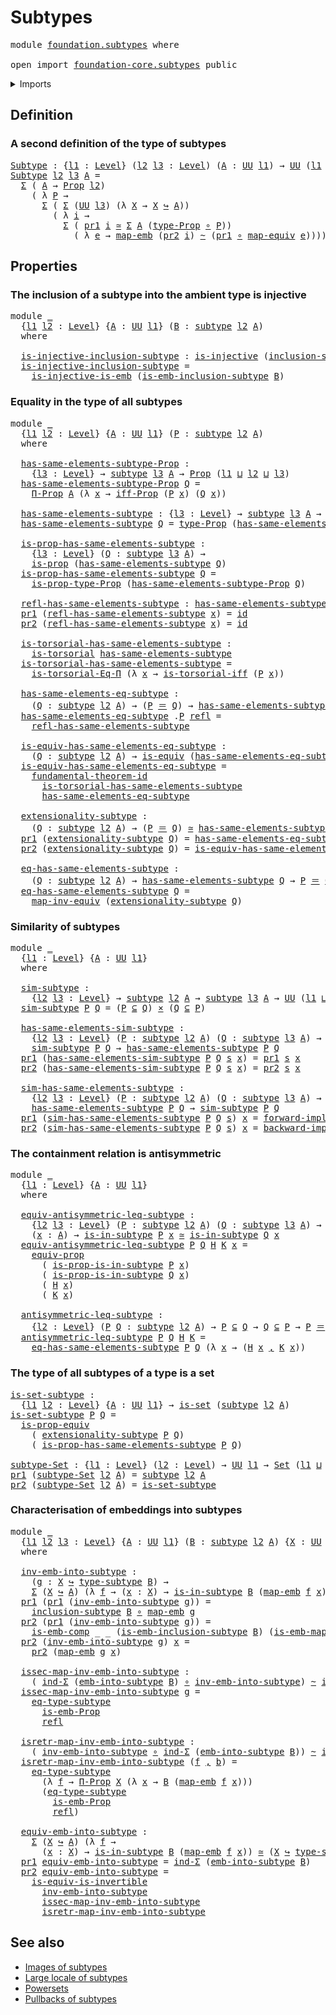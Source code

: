 # Subtypes

<pre class="Agda"><a id="21" class="Keyword">module</a> <a id="28" href="foundation.subtypes.html" class="Module">foundation.subtypes</a> <a id="48" class="Keyword">where</a>

<a id="55" class="Keyword">open</a> <a id="60" class="Keyword">import</a> <a id="67" href="foundation-core.subtypes.html" class="Module">foundation-core.subtypes</a> <a id="92" class="Keyword">public</a>
</pre>
<details><summary>Imports</summary>

<pre class="Agda"><a id="149" class="Keyword">open</a> <a id="154" class="Keyword">import</a> <a id="161" href="foundation.dependent-pair-types.html" class="Module">foundation.dependent-pair-types</a>
<a id="193" class="Keyword">open</a> <a id="198" class="Keyword">import</a> <a id="205" href="foundation.embeddings.html" class="Module">foundation.embeddings</a>
<a id="227" class="Keyword">open</a> <a id="232" class="Keyword">import</a> <a id="239" href="foundation.equality-dependent-function-types.html" class="Module">foundation.equality-dependent-function-types</a>
<a id="284" class="Keyword">open</a> <a id="289" class="Keyword">import</a> <a id="296" href="foundation.fundamental-theorem-of-identity-types.html" class="Module">foundation.fundamental-theorem-of-identity-types</a>
<a id="345" class="Keyword">open</a> <a id="350" class="Keyword">import</a> <a id="357" href="foundation.logical-equivalences.html" class="Module">foundation.logical-equivalences</a>
<a id="389" class="Keyword">open</a> <a id="394" class="Keyword">import</a> <a id="401" href="foundation.propositional-extensionality.html" class="Module">foundation.propositional-extensionality</a>
<a id="441" class="Keyword">open</a> <a id="446" class="Keyword">import</a> <a id="453" href="foundation.universe-levels.html" class="Module">foundation.universe-levels</a>

<a id="481" class="Keyword">open</a> <a id="486" class="Keyword">import</a> <a id="493" href="foundation-core.cartesian-product-types.html" class="Module">foundation-core.cartesian-product-types</a>
<a id="533" class="Keyword">open</a> <a id="538" class="Keyword">import</a> <a id="545" href="foundation-core.equivalences.html" class="Module">foundation-core.equivalences</a>
<a id="574" class="Keyword">open</a> <a id="579" class="Keyword">import</a> <a id="586" href="foundation-core.function-types.html" class="Module">foundation-core.function-types</a>
<a id="617" class="Keyword">open</a> <a id="622" class="Keyword">import</a> <a id="629" href="foundation-core.homotopies.html" class="Module">foundation-core.homotopies</a>
<a id="656" class="Keyword">open</a> <a id="661" class="Keyword">import</a> <a id="668" href="foundation-core.identity-types.html" class="Module">foundation-core.identity-types</a>
<a id="699" class="Keyword">open</a> <a id="704" class="Keyword">import</a> <a id="711" href="foundation-core.injective-maps.html" class="Module">foundation-core.injective-maps</a>
<a id="742" class="Keyword">open</a> <a id="747" class="Keyword">import</a> <a id="754" href="foundation-core.propositions.html" class="Module">foundation-core.propositions</a>
<a id="783" class="Keyword">open</a> <a id="788" class="Keyword">import</a> <a id="795" href="foundation-core.sets.html" class="Module">foundation-core.sets</a>
<a id="816" class="Keyword">open</a> <a id="821" class="Keyword">import</a> <a id="828" href="foundation-core.torsorial-type-families.html" class="Module">foundation-core.torsorial-type-families</a>
</pre>
</details>

## Definition

### A second definition of the type of subtypes

<pre class="Agda"><a id="Subtype"></a><a id="957" href="foundation.subtypes.html#957" class="Function">Subtype</a> <a id="965" class="Symbol">:</a> <a id="967" class="Symbol">{</a><a id="968" href="foundation.subtypes.html#968" class="Bound">l1</a> <a id="971" class="Symbol">:</a> <a id="973" href="Agda.Primitive.html#742" class="Postulate">Level</a><a id="978" class="Symbol">}</a> <a id="980" class="Symbol">(</a><a id="981" href="foundation.subtypes.html#981" class="Bound">l2</a> <a id="984" href="foundation.subtypes.html#984" class="Bound">l3</a> <a id="987" class="Symbol">:</a> <a id="989" href="Agda.Primitive.html#742" class="Postulate">Level</a><a id="994" class="Symbol">)</a> <a id="996" class="Symbol">(</a><a id="997" href="foundation.subtypes.html#997" class="Bound">A</a> <a id="999" class="Symbol">:</a> <a id="1001" href="Agda.Primitive.html#388" class="Primitive">UU</a> <a id="1004" href="foundation.subtypes.html#968" class="Bound">l1</a><a id="1006" class="Symbol">)</a> <a id="1008" class="Symbol">→</a> <a id="1010" href="Agda.Primitive.html#388" class="Primitive">UU</a> <a id="1013" class="Symbol">(</a><a id="1014" href="foundation.subtypes.html#968" class="Bound">l1</a> <a id="1017" href="Agda.Primitive.html#961" class="Primitive Operator">⊔</a> <a id="1019" href="Agda.Primitive.html#931" class="Primitive">lsuc</a> <a id="1024" href="foundation.subtypes.html#981" class="Bound">l2</a> <a id="1027" href="Agda.Primitive.html#961" class="Primitive Operator">⊔</a> <a id="1029" href="Agda.Primitive.html#931" class="Primitive">lsuc</a> <a id="1034" href="foundation.subtypes.html#984" class="Bound">l3</a><a id="1036" class="Symbol">)</a>
<a id="1038" href="foundation.subtypes.html#957" class="Function">Subtype</a> <a id="1046" href="foundation.subtypes.html#1046" class="Bound">l2</a> <a id="1049" href="foundation.subtypes.html#1049" class="Bound">l3</a> <a id="1052" href="foundation.subtypes.html#1052" class="Bound">A</a> <a id="1054" class="Symbol">=</a>
  <a id="1058" href="foundation.dependent-pair-types.html#505" class="Record">Σ</a> <a id="1060" class="Symbol">(</a> <a id="1062" href="foundation.subtypes.html#1052" class="Bound">A</a> <a id="1064" class="Symbol">→</a> <a id="1066" href="foundation-core.propositions.html#949" class="Function">Prop</a> <a id="1071" href="foundation.subtypes.html#1046" class="Bound">l2</a><a id="1073" class="Symbol">)</a>
    <a id="1079" class="Symbol">(</a> <a id="1081" class="Symbol">λ</a> <a id="1083" href="foundation.subtypes.html#1083" class="Bound">P</a> <a id="1085" class="Symbol">→</a>
      <a id="1093" href="foundation.dependent-pair-types.html#505" class="Record">Σ</a> <a id="1095" class="Symbol">(</a> <a id="1097" href="foundation.dependent-pair-types.html#505" class="Record">Σ</a> <a id="1099" class="Symbol">(</a><a id="1100" href="Agda.Primitive.html#388" class="Primitive">UU</a> <a id="1103" href="foundation.subtypes.html#1049" class="Bound">l3</a><a id="1105" class="Symbol">)</a> <a id="1107" class="Symbol">(λ</a> <a id="1110" href="foundation.subtypes.html#1110" class="Bound">X</a> <a id="1112" class="Symbol">→</a> <a id="1114" href="foundation.subtypes.html#1110" class="Bound">X</a> <a id="1116" href="foundation-core.embeddings.html#1495" class="Function Operator">↪</a> <a id="1118" href="foundation.subtypes.html#1052" class="Bound">A</a><a id="1119" class="Symbol">))</a>
        <a id="1130" class="Symbol">(</a> <a id="1132" class="Symbol">λ</a> <a id="1134" href="foundation.subtypes.html#1134" class="Bound">i</a> <a id="1136" class="Symbol">→</a>
          <a id="1148" href="foundation.dependent-pair-types.html#505" class="Record">Σ</a> <a id="1150" class="Symbol">(</a> <a id="1152" href="foundation.dependent-pair-types.html#603" class="Field">pr1</a> <a id="1156" href="foundation.subtypes.html#1134" class="Bound">i</a> <a id="1158" href="foundation-core.equivalences.html#2669" class="Function Operator">≃</a> <a id="1160" href="foundation.dependent-pair-types.html#505" class="Record">Σ</a> <a id="1162" href="foundation.subtypes.html#1052" class="Bound">A</a> <a id="1164" class="Symbol">(</a><a id="1165" href="foundation-core.propositions.html#1045" class="Function">type-Prop</a> <a id="1175" href="foundation-core.function-types.html#455" class="Function Operator">∘</a> <a id="1177" href="foundation.subtypes.html#1083" class="Bound">P</a><a id="1178" class="Symbol">))</a>
            <a id="1193" class="Symbol">(</a> <a id="1195" class="Symbol">λ</a> <a id="1197" href="foundation.subtypes.html#1197" class="Bound">e</a> <a id="1199" class="Symbol">→</a> <a id="1201" href="foundation-core.embeddings.html#1638" class="Function">map-emb</a> <a id="1209" class="Symbol">(</a><a id="1210" href="foundation.dependent-pair-types.html#615" class="Field">pr2</a> <a id="1214" href="foundation.subtypes.html#1134" class="Bound">i</a><a id="1215" class="Symbol">)</a> <a id="1217" href="foundation-core.homotopies.html#2717" class="Function Operator">~</a> <a id="1219" class="Symbol">(</a><a id="1220" href="foundation.dependent-pair-types.html#603" class="Field">pr1</a> <a id="1224" href="foundation-core.function-types.html#455" class="Function Operator">∘</a> <a id="1226" href="foundation-core.equivalences.html#2869" class="Function">map-equiv</a> <a id="1236" href="foundation.subtypes.html#1197" class="Bound">e</a><a id="1237" class="Symbol">))))</a>
</pre>
## Properties

### The inclusion of a subtype into the ambient type is injective

<pre class="Agda"><a id="1337" class="Keyword">module</a> <a id="1344" href="foundation.subtypes.html#1344" class="Module">_</a>
  <a id="1348" class="Symbol">{</a><a id="1349" href="foundation.subtypes.html#1349" class="Bound">l1</a> <a id="1352" href="foundation.subtypes.html#1352" class="Bound">l2</a> <a id="1355" class="Symbol">:</a> <a id="1357" href="Agda.Primitive.html#742" class="Postulate">Level</a><a id="1362" class="Symbol">}</a> <a id="1364" class="Symbol">{</a><a id="1365" href="foundation.subtypes.html#1365" class="Bound">A</a> <a id="1367" class="Symbol">:</a> <a id="1369" href="Agda.Primitive.html#388" class="Primitive">UU</a> <a id="1372" href="foundation.subtypes.html#1349" class="Bound">l1</a><a id="1374" class="Symbol">}</a> <a id="1376" class="Symbol">(</a><a id="1377" href="foundation.subtypes.html#1377" class="Bound">B</a> <a id="1379" class="Symbol">:</a> <a id="1381" href="foundation-core.subtypes.html#1397" class="Function">subtype</a> <a id="1389" href="foundation.subtypes.html#1352" class="Bound">l2</a> <a id="1392" href="foundation.subtypes.html#1365" class="Bound">A</a><a id="1393" class="Symbol">)</a>
  <a id="1397" class="Keyword">where</a>

  <a id="1406" href="foundation.subtypes.html#1406" class="Function">is-injective-inclusion-subtype</a> <a id="1437" class="Symbol">:</a> <a id="1439" href="foundation-core.injective-maps.html#1071" class="Function">is-injective</a> <a id="1452" class="Symbol">(</a><a id="1453" href="foundation-core.subtypes.html#1804" class="Function">inclusion-subtype</a> <a id="1471" href="foundation.subtypes.html#1377" class="Bound">B</a><a id="1472" class="Symbol">)</a>
  <a id="1476" href="foundation.subtypes.html#1406" class="Function">is-injective-inclusion-subtype</a> <a id="1507" class="Symbol">=</a>
    <a id="1513" href="foundation-core.injective-maps.html#3789" class="Function">is-injective-is-emb</a> <a id="1533" class="Symbol">(</a><a id="1534" href="foundation-core.subtypes.html#4830" class="Function">is-emb-inclusion-subtype</a> <a id="1559" href="foundation.subtypes.html#1377" class="Bound">B</a><a id="1560" class="Symbol">)</a>
</pre>
### Equality in the type of all subtypes

<pre class="Agda"><a id="1617" class="Keyword">module</a> <a id="1624" href="foundation.subtypes.html#1624" class="Module">_</a>
  <a id="1628" class="Symbol">{</a><a id="1629" href="foundation.subtypes.html#1629" class="Bound">l1</a> <a id="1632" href="foundation.subtypes.html#1632" class="Bound">l2</a> <a id="1635" class="Symbol">:</a> <a id="1637" href="Agda.Primitive.html#742" class="Postulate">Level</a><a id="1642" class="Symbol">}</a> <a id="1644" class="Symbol">{</a><a id="1645" href="foundation.subtypes.html#1645" class="Bound">A</a> <a id="1647" class="Symbol">:</a> <a id="1649" href="Agda.Primitive.html#388" class="Primitive">UU</a> <a id="1652" href="foundation.subtypes.html#1629" class="Bound">l1</a><a id="1654" class="Symbol">}</a> <a id="1656" class="Symbol">(</a><a id="1657" href="foundation.subtypes.html#1657" class="Bound">P</a> <a id="1659" class="Symbol">:</a> <a id="1661" href="foundation-core.subtypes.html#1397" class="Function">subtype</a> <a id="1669" href="foundation.subtypes.html#1632" class="Bound">l2</a> <a id="1672" href="foundation.subtypes.html#1645" class="Bound">A</a><a id="1673" class="Symbol">)</a>
  <a id="1677" class="Keyword">where</a>

  <a id="1686" href="foundation.subtypes.html#1686" class="Function">has-same-elements-subtype-Prop</a> <a id="1717" class="Symbol">:</a>
    <a id="1723" class="Symbol">{</a><a id="1724" href="foundation.subtypes.html#1724" class="Bound">l3</a> <a id="1727" class="Symbol">:</a> <a id="1729" href="Agda.Primitive.html#742" class="Postulate">Level</a><a id="1734" class="Symbol">}</a> <a id="1736" class="Symbol">→</a> <a id="1738" href="foundation-core.subtypes.html#1397" class="Function">subtype</a> <a id="1746" href="foundation.subtypes.html#1724" class="Bound">l3</a> <a id="1749" href="foundation.subtypes.html#1645" class="Bound">A</a> <a id="1751" class="Symbol">→</a> <a id="1753" href="foundation-core.propositions.html#949" class="Function">Prop</a> <a id="1758" class="Symbol">(</a><a id="1759" href="foundation.subtypes.html#1629" class="Bound">l1</a> <a id="1762" href="Agda.Primitive.html#961" class="Primitive Operator">⊔</a> <a id="1764" href="foundation.subtypes.html#1632" class="Bound">l2</a> <a id="1767" href="Agda.Primitive.html#961" class="Primitive Operator">⊔</a> <a id="1769" href="foundation.subtypes.html#1724" class="Bound">l3</a><a id="1771" class="Symbol">)</a>
  <a id="1775" href="foundation.subtypes.html#1686" class="Function">has-same-elements-subtype-Prop</a> <a id="1806" href="foundation.subtypes.html#1806" class="Bound">Q</a> <a id="1808" class="Symbol">=</a>
    <a id="1814" href="foundation-core.propositions.html#6172" class="Function">Π-Prop</a> <a id="1821" href="foundation.subtypes.html#1645" class="Bound">A</a> <a id="1823" class="Symbol">(λ</a> <a id="1826" href="foundation.subtypes.html#1826" class="Bound">x</a> <a id="1828" class="Symbol">→</a> <a id="1830" href="foundation.logical-equivalences.html#1976" class="Function">iff-Prop</a> <a id="1839" class="Symbol">(</a><a id="1840" href="foundation.subtypes.html#1657" class="Bound">P</a> <a id="1842" href="foundation.subtypes.html#1826" class="Bound">x</a><a id="1843" class="Symbol">)</a> <a id="1845" class="Symbol">(</a><a id="1846" href="foundation.subtypes.html#1806" class="Bound">Q</a> <a id="1848" href="foundation.subtypes.html#1826" class="Bound">x</a><a id="1849" class="Symbol">))</a>

  <a id="1855" href="foundation.subtypes.html#1855" class="Function">has-same-elements-subtype</a> <a id="1881" class="Symbol">:</a> <a id="1883" class="Symbol">{</a><a id="1884" href="foundation.subtypes.html#1884" class="Bound">l3</a> <a id="1887" class="Symbol">:</a> <a id="1889" href="Agda.Primitive.html#742" class="Postulate">Level</a><a id="1894" class="Symbol">}</a> <a id="1896" class="Symbol">→</a> <a id="1898" href="foundation-core.subtypes.html#1397" class="Function">subtype</a> <a id="1906" href="foundation.subtypes.html#1884" class="Bound">l3</a> <a id="1909" href="foundation.subtypes.html#1645" class="Bound">A</a> <a id="1911" class="Symbol">→</a> <a id="1913" href="Agda.Primitive.html#388" class="Primitive">UU</a> <a id="1916" class="Symbol">(</a><a id="1917" href="foundation.subtypes.html#1629" class="Bound">l1</a> <a id="1920" href="Agda.Primitive.html#961" class="Primitive Operator">⊔</a> <a id="1922" href="foundation.subtypes.html#1632" class="Bound">l2</a> <a id="1925" href="Agda.Primitive.html#961" class="Primitive Operator">⊔</a> <a id="1927" href="foundation.subtypes.html#1884" class="Bound">l3</a><a id="1929" class="Symbol">)</a>
  <a id="1933" href="foundation.subtypes.html#1855" class="Function">has-same-elements-subtype</a> <a id="1959" href="foundation.subtypes.html#1959" class="Bound">Q</a> <a id="1961" class="Symbol">=</a> <a id="1963" href="foundation-core.propositions.html#1045" class="Function">type-Prop</a> <a id="1973" class="Symbol">(</a><a id="1974" href="foundation.subtypes.html#1686" class="Function">has-same-elements-subtype-Prop</a> <a id="2005" href="foundation.subtypes.html#1959" class="Bound">Q</a><a id="2006" class="Symbol">)</a>

  <a id="2011" href="foundation.subtypes.html#2011" class="Function">is-prop-has-same-elements-subtype</a> <a id="2045" class="Symbol">:</a>
    <a id="2051" class="Symbol">{</a><a id="2052" href="foundation.subtypes.html#2052" class="Bound">l3</a> <a id="2055" class="Symbol">:</a> <a id="2057" href="Agda.Primitive.html#742" class="Postulate">Level</a><a id="2062" class="Symbol">}</a> <a id="2064" class="Symbol">(</a><a id="2065" href="foundation.subtypes.html#2065" class="Bound">Q</a> <a id="2067" class="Symbol">:</a> <a id="2069" href="foundation-core.subtypes.html#1397" class="Function">subtype</a> <a id="2077" href="foundation.subtypes.html#2052" class="Bound">l3</a> <a id="2080" href="foundation.subtypes.html#1645" class="Bound">A</a><a id="2081" class="Symbol">)</a> <a id="2083" class="Symbol">→</a>
    <a id="2089" href="foundation-core.propositions.html#867" class="Function">is-prop</a> <a id="2097" class="Symbol">(</a><a id="2098" href="foundation.subtypes.html#1855" class="Function">has-same-elements-subtype</a> <a id="2124" href="foundation.subtypes.html#2065" class="Bound">Q</a><a id="2125" class="Symbol">)</a>
  <a id="2129" href="foundation.subtypes.html#2011" class="Function">is-prop-has-same-elements-subtype</a> <a id="2163" href="foundation.subtypes.html#2163" class="Bound">Q</a> <a id="2165" class="Symbol">=</a>
    <a id="2171" href="foundation-core.propositions.html#1109" class="Function">is-prop-type-Prop</a> <a id="2189" class="Symbol">(</a><a id="2190" href="foundation.subtypes.html#1686" class="Function">has-same-elements-subtype-Prop</a> <a id="2221" href="foundation.subtypes.html#2163" class="Bound">Q</a><a id="2222" class="Symbol">)</a>

  <a id="2227" href="foundation.subtypes.html#2227" class="Function">refl-has-same-elements-subtype</a> <a id="2258" class="Symbol">:</a> <a id="2260" href="foundation.subtypes.html#1855" class="Function">has-same-elements-subtype</a> <a id="2286" href="foundation.subtypes.html#1657" class="Bound">P</a>
  <a id="2290" href="foundation.dependent-pair-types.html#603" class="Field">pr1</a> <a id="2294" class="Symbol">(</a><a id="2295" href="foundation.subtypes.html#2227" class="Function">refl-has-same-elements-subtype</a> <a id="2326" href="foundation.subtypes.html#2326" class="Bound">x</a><a id="2327" class="Symbol">)</a> <a id="2329" class="Symbol">=</a> <a id="2331" href="foundation-core.function-types.html#307" class="Function">id</a>
  <a id="2336" href="foundation.dependent-pair-types.html#615" class="Field">pr2</a> <a id="2340" class="Symbol">(</a><a id="2341" href="foundation.subtypes.html#2227" class="Function">refl-has-same-elements-subtype</a> <a id="2372" href="foundation.subtypes.html#2372" class="Bound">x</a><a id="2373" class="Symbol">)</a> <a id="2375" class="Symbol">=</a> <a id="2377" href="foundation-core.function-types.html#307" class="Function">id</a>

  <a id="2383" href="foundation.subtypes.html#2383" class="Function">is-torsorial-has-same-elements-subtype</a> <a id="2422" class="Symbol">:</a>
    <a id="2428" href="foundation-core.torsorial-type-families.html#1012" class="Function">is-torsorial</a> <a id="2441" href="foundation.subtypes.html#1855" class="Function">has-same-elements-subtype</a>
  <a id="2469" href="foundation.subtypes.html#2383" class="Function">is-torsorial-has-same-elements-subtype</a> <a id="2508" class="Symbol">=</a>
    <a id="2514" href="foundation.equality-dependent-function-types.html#1057" class="Function">is-torsorial-Eq-Π</a> <a id="2532" class="Symbol">(λ</a> <a id="2535" href="foundation.subtypes.html#2535" class="Bound">x</a> <a id="2537" class="Symbol">→</a> <a id="2539" href="foundation.propositional-extensionality.html#1502" class="Function">is-torsorial-iff</a> <a id="2556" class="Symbol">(</a><a id="2557" href="foundation.subtypes.html#1657" class="Bound">P</a> <a id="2559" href="foundation.subtypes.html#2535" class="Bound">x</a><a id="2560" class="Symbol">))</a>

  <a id="2566" href="foundation.subtypes.html#2566" class="Function">has-same-elements-eq-subtype</a> <a id="2595" class="Symbol">:</a>
    <a id="2601" class="Symbol">(</a><a id="2602" href="foundation.subtypes.html#2602" class="Bound">Q</a> <a id="2604" class="Symbol">:</a> <a id="2606" href="foundation-core.subtypes.html#1397" class="Function">subtype</a> <a id="2614" href="foundation.subtypes.html#1632" class="Bound">l2</a> <a id="2617" href="foundation.subtypes.html#1645" class="Bound">A</a><a id="2618" class="Symbol">)</a> <a id="2620" class="Symbol">→</a> <a id="2622" class="Symbol">(</a><a id="2623" href="foundation.subtypes.html#1657" class="Bound">P</a> <a id="2625" href="foundation-core.identity-types.html#1953" class="Function Operator">＝</a> <a id="2627" href="foundation.subtypes.html#2602" class="Bound">Q</a><a id="2628" class="Symbol">)</a> <a id="2630" class="Symbol">→</a> <a id="2632" href="foundation.subtypes.html#1855" class="Function">has-same-elements-subtype</a> <a id="2658" href="foundation.subtypes.html#2602" class="Bound">Q</a>
  <a id="2662" href="foundation.subtypes.html#2566" class="Function">has-same-elements-eq-subtype</a> <a id="2691" class="DottedPattern Symbol">.</a><a id="2692" href="foundation.subtypes.html#1657" class="DottedPattern Bound">P</a> <a id="2694" href="foundation-core.identity-types.html#1922" class="InductiveConstructor">refl</a> <a id="2699" class="Symbol">=</a>
    <a id="2705" href="foundation.subtypes.html#2227" class="Function">refl-has-same-elements-subtype</a>

  <a id="2739" href="foundation.subtypes.html#2739" class="Function">is-equiv-has-same-elements-eq-subtype</a> <a id="2777" class="Symbol">:</a>
    <a id="2783" class="Symbol">(</a><a id="2784" href="foundation.subtypes.html#2784" class="Bound">Q</a> <a id="2786" class="Symbol">:</a> <a id="2788" href="foundation-core.subtypes.html#1397" class="Function">subtype</a> <a id="2796" href="foundation.subtypes.html#1632" class="Bound">l2</a> <a id="2799" href="foundation.subtypes.html#1645" class="Bound">A</a><a id="2800" class="Symbol">)</a> <a id="2802" class="Symbol">→</a> <a id="2804" href="foundation-core.equivalences.html#1647" class="Function">is-equiv</a> <a id="2813" class="Symbol">(</a><a id="2814" href="foundation.subtypes.html#2566" class="Function">has-same-elements-eq-subtype</a> <a id="2843" href="foundation.subtypes.html#2784" class="Bound">Q</a><a id="2844" class="Symbol">)</a>
  <a id="2848" href="foundation.subtypes.html#2739" class="Function">is-equiv-has-same-elements-eq-subtype</a> <a id="2886" class="Symbol">=</a>
    <a id="2892" href="foundation.fundamental-theorem-of-identity-types.html#1950" class="Function">fundamental-theorem-id</a>
      <a id="2921" href="foundation.subtypes.html#2383" class="Function">is-torsorial-has-same-elements-subtype</a>
      <a id="2966" href="foundation.subtypes.html#2566" class="Function">has-same-elements-eq-subtype</a>

  <a id="2998" href="foundation.subtypes.html#2998" class="Function">extensionality-subtype</a> <a id="3021" class="Symbol">:</a>
    <a id="3027" class="Symbol">(</a><a id="3028" href="foundation.subtypes.html#3028" class="Bound">Q</a> <a id="3030" class="Symbol">:</a> <a id="3032" href="foundation-core.subtypes.html#1397" class="Function">subtype</a> <a id="3040" href="foundation.subtypes.html#1632" class="Bound">l2</a> <a id="3043" href="foundation.subtypes.html#1645" class="Bound">A</a><a id="3044" class="Symbol">)</a> <a id="3046" class="Symbol">→</a> <a id="3048" class="Symbol">(</a><a id="3049" href="foundation.subtypes.html#1657" class="Bound">P</a> <a id="3051" href="foundation-core.identity-types.html#1953" class="Function Operator">＝</a> <a id="3053" href="foundation.subtypes.html#3028" class="Bound">Q</a><a id="3054" class="Symbol">)</a> <a id="3056" href="foundation-core.equivalences.html#2669" class="Function Operator">≃</a> <a id="3058" href="foundation.subtypes.html#1855" class="Function">has-same-elements-subtype</a> <a id="3084" href="foundation.subtypes.html#3028" class="Bound">Q</a>
  <a id="3088" href="foundation.dependent-pair-types.html#603" class="Field">pr1</a> <a id="3092" class="Symbol">(</a><a id="3093" href="foundation.subtypes.html#2998" class="Function">extensionality-subtype</a> <a id="3116" href="foundation.subtypes.html#3116" class="Bound">Q</a><a id="3117" class="Symbol">)</a> <a id="3119" class="Symbol">=</a> <a id="3121" href="foundation.subtypes.html#2566" class="Function">has-same-elements-eq-subtype</a> <a id="3150" href="foundation.subtypes.html#3116" class="Bound">Q</a>
  <a id="3154" href="foundation.dependent-pair-types.html#615" class="Field">pr2</a> <a id="3158" class="Symbol">(</a><a id="3159" href="foundation.subtypes.html#2998" class="Function">extensionality-subtype</a> <a id="3182" href="foundation.subtypes.html#3182" class="Bound">Q</a><a id="3183" class="Symbol">)</a> <a id="3185" class="Symbol">=</a> <a id="3187" href="foundation.subtypes.html#2739" class="Function">is-equiv-has-same-elements-eq-subtype</a> <a id="3225" href="foundation.subtypes.html#3182" class="Bound">Q</a>

  <a id="3230" href="foundation.subtypes.html#3230" class="Function">eq-has-same-elements-subtype</a> <a id="3259" class="Symbol">:</a>
    <a id="3265" class="Symbol">(</a><a id="3266" href="foundation.subtypes.html#3266" class="Bound">Q</a> <a id="3268" class="Symbol">:</a> <a id="3270" href="foundation-core.subtypes.html#1397" class="Function">subtype</a> <a id="3278" href="foundation.subtypes.html#1632" class="Bound">l2</a> <a id="3281" href="foundation.subtypes.html#1645" class="Bound">A</a><a id="3282" class="Symbol">)</a> <a id="3284" class="Symbol">→</a> <a id="3286" href="foundation.subtypes.html#1855" class="Function">has-same-elements-subtype</a> <a id="3312" href="foundation.subtypes.html#3266" class="Bound">Q</a> <a id="3314" class="Symbol">→</a> <a id="3316" href="foundation.subtypes.html#1657" class="Bound">P</a> <a id="3318" href="foundation-core.identity-types.html#1953" class="Function Operator">＝</a> <a id="3320" href="foundation.subtypes.html#3266" class="Bound">Q</a>
  <a id="3324" href="foundation.subtypes.html#3230" class="Function">eq-has-same-elements-subtype</a> <a id="3353" href="foundation.subtypes.html#3353" class="Bound">Q</a> <a id="3355" class="Symbol">=</a>
    <a id="3361" href="foundation-core.equivalences.html#7679" class="Function">map-inv-equiv</a> <a id="3375" class="Symbol">(</a><a id="3376" href="foundation.subtypes.html#2998" class="Function">extensionality-subtype</a> <a id="3399" href="foundation.subtypes.html#3353" class="Bound">Q</a><a id="3400" class="Symbol">)</a>
</pre>
### Similarity of subtypes

<pre class="Agda"><a id="3443" class="Keyword">module</a> <a id="3450" href="foundation.subtypes.html#3450" class="Module">_</a>
  <a id="3454" class="Symbol">{</a><a id="3455" href="foundation.subtypes.html#3455" class="Bound">l1</a> <a id="3458" class="Symbol">:</a> <a id="3460" href="Agda.Primitive.html#742" class="Postulate">Level</a><a id="3465" class="Symbol">}</a> <a id="3467" class="Symbol">{</a><a id="3468" href="foundation.subtypes.html#3468" class="Bound">A</a> <a id="3470" class="Symbol">:</a> <a id="3472" href="Agda.Primitive.html#388" class="Primitive">UU</a> <a id="3475" href="foundation.subtypes.html#3455" class="Bound">l1</a><a id="3477" class="Symbol">}</a>
  <a id="3481" class="Keyword">where</a>

  <a id="3490" href="foundation.subtypes.html#3490" class="Function">sim-subtype</a> <a id="3502" class="Symbol">:</a>
    <a id="3508" class="Symbol">{</a><a id="3509" href="foundation.subtypes.html#3509" class="Bound">l2</a> <a id="3512" href="foundation.subtypes.html#3512" class="Bound">l3</a> <a id="3515" class="Symbol">:</a> <a id="3517" href="Agda.Primitive.html#742" class="Postulate">Level</a><a id="3522" class="Symbol">}</a> <a id="3524" class="Symbol">→</a> <a id="3526" href="foundation-core.subtypes.html#1397" class="Function">subtype</a> <a id="3534" href="foundation.subtypes.html#3509" class="Bound">l2</a> <a id="3537" href="foundation.subtypes.html#3468" class="Bound">A</a> <a id="3539" class="Symbol">→</a> <a id="3541" href="foundation-core.subtypes.html#1397" class="Function">subtype</a> <a id="3549" href="foundation.subtypes.html#3512" class="Bound">l3</a> <a id="3552" href="foundation.subtypes.html#3468" class="Bound">A</a> <a id="3554" class="Symbol">→</a> <a id="3556" href="Agda.Primitive.html#388" class="Primitive">UU</a> <a id="3559" class="Symbol">(</a><a id="3560" href="foundation.subtypes.html#3455" class="Bound">l1</a> <a id="3563" href="Agda.Primitive.html#961" class="Primitive Operator">⊔</a> <a id="3565" href="foundation.subtypes.html#3509" class="Bound">l2</a> <a id="3568" href="Agda.Primitive.html#961" class="Primitive Operator">⊔</a> <a id="3570" href="foundation.subtypes.html#3512" class="Bound">l3</a><a id="3572" class="Symbol">)</a>
  <a id="3576" href="foundation.subtypes.html#3490" class="Function">sim-subtype</a> <a id="3588" href="foundation.subtypes.html#3588" class="Bound">P</a> <a id="3590" href="foundation.subtypes.html#3590" class="Bound">Q</a> <a id="3592" class="Symbol">=</a> <a id="3594" class="Symbol">(</a><a id="3595" href="foundation.subtypes.html#3588" class="Bound">P</a> <a id="3597" href="foundation-core.subtypes.html#2839" class="Function Operator">⊆</a> <a id="3599" href="foundation.subtypes.html#3590" class="Bound">Q</a><a id="3600" class="Symbol">)</a> <a id="3602" href="foundation-core.cartesian-product-types.html#543" class="Function Operator">×</a> <a id="3604" class="Symbol">(</a><a id="3605" href="foundation.subtypes.html#3590" class="Bound">Q</a> <a id="3607" href="foundation-core.subtypes.html#2839" class="Function Operator">⊆</a> <a id="3609" href="foundation.subtypes.html#3588" class="Bound">P</a><a id="3610" class="Symbol">)</a>

  <a id="3615" href="foundation.subtypes.html#3615" class="Function">has-same-elements-sim-subtype</a> <a id="3645" class="Symbol">:</a>
    <a id="3651" class="Symbol">{</a><a id="3652" href="foundation.subtypes.html#3652" class="Bound">l2</a> <a id="3655" href="foundation.subtypes.html#3655" class="Bound">l3</a> <a id="3658" class="Symbol">:</a> <a id="3660" href="Agda.Primitive.html#742" class="Postulate">Level</a><a id="3665" class="Symbol">}</a> <a id="3667" class="Symbol">(</a><a id="3668" href="foundation.subtypes.html#3668" class="Bound">P</a> <a id="3670" class="Symbol">:</a> <a id="3672" href="foundation-core.subtypes.html#1397" class="Function">subtype</a> <a id="3680" href="foundation.subtypes.html#3652" class="Bound">l2</a> <a id="3683" href="foundation.subtypes.html#3468" class="Bound">A</a><a id="3684" class="Symbol">)</a> <a id="3686" class="Symbol">(</a><a id="3687" href="foundation.subtypes.html#3687" class="Bound">Q</a> <a id="3689" class="Symbol">:</a> <a id="3691" href="foundation-core.subtypes.html#1397" class="Function">subtype</a> <a id="3699" href="foundation.subtypes.html#3655" class="Bound">l3</a> <a id="3702" href="foundation.subtypes.html#3468" class="Bound">A</a><a id="3703" class="Symbol">)</a> <a id="3705" class="Symbol">→</a>
    <a id="3711" href="foundation.subtypes.html#3490" class="Function">sim-subtype</a> <a id="3723" href="foundation.subtypes.html#3668" class="Bound">P</a> <a id="3725" href="foundation.subtypes.html#3687" class="Bound">Q</a> <a id="3727" class="Symbol">→</a> <a id="3729" href="foundation.subtypes.html#1855" class="Function">has-same-elements-subtype</a> <a id="3755" href="foundation.subtypes.html#3668" class="Bound">P</a> <a id="3757" href="foundation.subtypes.html#3687" class="Bound">Q</a>
  <a id="3761" href="foundation.dependent-pair-types.html#603" class="Field">pr1</a> <a id="3765" class="Symbol">(</a><a id="3766" href="foundation.subtypes.html#3615" class="Function">has-same-elements-sim-subtype</a> <a id="3796" href="foundation.subtypes.html#3796" class="Bound">P</a> <a id="3798" href="foundation.subtypes.html#3798" class="Bound">Q</a> <a id="3800" href="foundation.subtypes.html#3800" class="Bound">s</a> <a id="3802" href="foundation.subtypes.html#3802" class="Bound">x</a><a id="3803" class="Symbol">)</a> <a id="3805" class="Symbol">=</a> <a id="3807" href="foundation.dependent-pair-types.html#603" class="Field">pr1</a> <a id="3811" href="foundation.subtypes.html#3800" class="Bound">s</a> <a id="3813" href="foundation.subtypes.html#3802" class="Bound">x</a>
  <a id="3817" href="foundation.dependent-pair-types.html#615" class="Field">pr2</a> <a id="3821" class="Symbol">(</a><a id="3822" href="foundation.subtypes.html#3615" class="Function">has-same-elements-sim-subtype</a> <a id="3852" href="foundation.subtypes.html#3852" class="Bound">P</a> <a id="3854" href="foundation.subtypes.html#3854" class="Bound">Q</a> <a id="3856" href="foundation.subtypes.html#3856" class="Bound">s</a> <a id="3858" href="foundation.subtypes.html#3858" class="Bound">x</a><a id="3859" class="Symbol">)</a> <a id="3861" class="Symbol">=</a> <a id="3863" href="foundation.dependent-pair-types.html#615" class="Field">pr2</a> <a id="3867" href="foundation.subtypes.html#3856" class="Bound">s</a> <a id="3869" href="foundation.subtypes.html#3858" class="Bound">x</a>

  <a id="3874" href="foundation.subtypes.html#3874" class="Function">sim-has-same-elements-subtype</a> <a id="3904" class="Symbol">:</a>
    <a id="3910" class="Symbol">{</a><a id="3911" href="foundation.subtypes.html#3911" class="Bound">l2</a> <a id="3914" href="foundation.subtypes.html#3914" class="Bound">l3</a> <a id="3917" class="Symbol">:</a> <a id="3919" href="Agda.Primitive.html#742" class="Postulate">Level</a><a id="3924" class="Symbol">}</a> <a id="3926" class="Symbol">(</a><a id="3927" href="foundation.subtypes.html#3927" class="Bound">P</a> <a id="3929" class="Symbol">:</a> <a id="3931" href="foundation-core.subtypes.html#1397" class="Function">subtype</a> <a id="3939" href="foundation.subtypes.html#3911" class="Bound">l2</a> <a id="3942" href="foundation.subtypes.html#3468" class="Bound">A</a><a id="3943" class="Symbol">)</a> <a id="3945" class="Symbol">(</a><a id="3946" href="foundation.subtypes.html#3946" class="Bound">Q</a> <a id="3948" class="Symbol">:</a> <a id="3950" href="foundation-core.subtypes.html#1397" class="Function">subtype</a> <a id="3958" href="foundation.subtypes.html#3914" class="Bound">l3</a> <a id="3961" href="foundation.subtypes.html#3468" class="Bound">A</a><a id="3962" class="Symbol">)</a> <a id="3964" class="Symbol">→</a>
    <a id="3970" href="foundation.subtypes.html#1855" class="Function">has-same-elements-subtype</a> <a id="3996" href="foundation.subtypes.html#3927" class="Bound">P</a> <a id="3998" href="foundation.subtypes.html#3946" class="Bound">Q</a> <a id="4000" class="Symbol">→</a> <a id="4002" href="foundation.subtypes.html#3490" class="Function">sim-subtype</a> <a id="4014" href="foundation.subtypes.html#3927" class="Bound">P</a> <a id="4016" href="foundation.subtypes.html#3946" class="Bound">Q</a>
  <a id="4020" href="foundation.dependent-pair-types.html#603" class="Field">pr1</a> <a id="4024" class="Symbol">(</a><a id="4025" href="foundation.subtypes.html#3874" class="Function">sim-has-same-elements-subtype</a> <a id="4055" href="foundation.subtypes.html#4055" class="Bound">P</a> <a id="4057" href="foundation.subtypes.html#4057" class="Bound">Q</a> <a id="4059" href="foundation.subtypes.html#4059" class="Bound">s</a><a id="4060" class="Symbol">)</a> <a id="4062" href="foundation.subtypes.html#4062" class="Bound">x</a> <a id="4064" class="Symbol">=</a> <a id="4066" href="foundation.logical-equivalences.html#1465" class="Function">forward-implication</a> <a id="4086" class="Symbol">(</a><a id="4087" href="foundation.subtypes.html#4059" class="Bound">s</a> <a id="4089" href="foundation.subtypes.html#4062" class="Bound">x</a><a id="4090" class="Symbol">)</a>
  <a id="4094" href="foundation.dependent-pair-types.html#615" class="Field">pr2</a> <a id="4098" class="Symbol">(</a><a id="4099" href="foundation.subtypes.html#3874" class="Function">sim-has-same-elements-subtype</a> <a id="4129" href="foundation.subtypes.html#4129" class="Bound">P</a> <a id="4131" href="foundation.subtypes.html#4131" class="Bound">Q</a> <a id="4133" href="foundation.subtypes.html#4133" class="Bound">s</a><a id="4134" class="Symbol">)</a> <a id="4136" href="foundation.subtypes.html#4136" class="Bound">x</a> <a id="4138" class="Symbol">=</a> <a id="4140" href="foundation.logical-equivalences.html#1526" class="Function">backward-implication</a> <a id="4161" class="Symbol">(</a><a id="4162" href="foundation.subtypes.html#4133" class="Bound">s</a> <a id="4164" href="foundation.subtypes.html#4136" class="Bound">x</a><a id="4165" class="Symbol">)</a>
</pre>
### The containment relation is antisymmetric

<pre class="Agda"><a id="4227" class="Keyword">module</a> <a id="4234" href="foundation.subtypes.html#4234" class="Module">_</a>
  <a id="4238" class="Symbol">{</a><a id="4239" href="foundation.subtypes.html#4239" class="Bound">l1</a> <a id="4242" class="Symbol">:</a> <a id="4244" href="Agda.Primitive.html#742" class="Postulate">Level</a><a id="4249" class="Symbol">}</a> <a id="4251" class="Symbol">{</a><a id="4252" href="foundation.subtypes.html#4252" class="Bound">A</a> <a id="4254" class="Symbol">:</a> <a id="4256" href="Agda.Primitive.html#388" class="Primitive">UU</a> <a id="4259" href="foundation.subtypes.html#4239" class="Bound">l1</a><a id="4261" class="Symbol">}</a>
  <a id="4265" class="Keyword">where</a>

  <a id="4274" href="foundation.subtypes.html#4274" class="Function">equiv-antisymmetric-leq-subtype</a> <a id="4306" class="Symbol">:</a>
    <a id="4312" class="Symbol">{</a><a id="4313" href="foundation.subtypes.html#4313" class="Bound">l2</a> <a id="4316" href="foundation.subtypes.html#4316" class="Bound">l3</a> <a id="4319" class="Symbol">:</a> <a id="4321" href="Agda.Primitive.html#742" class="Postulate">Level</a><a id="4326" class="Symbol">}</a> <a id="4328" class="Symbol">(</a><a id="4329" href="foundation.subtypes.html#4329" class="Bound">P</a> <a id="4331" class="Symbol">:</a> <a id="4333" href="foundation-core.subtypes.html#1397" class="Function">subtype</a> <a id="4341" href="foundation.subtypes.html#4313" class="Bound">l2</a> <a id="4344" href="foundation.subtypes.html#4252" class="Bound">A</a><a id="4345" class="Symbol">)</a> <a id="4347" class="Symbol">(</a><a id="4348" href="foundation.subtypes.html#4348" class="Bound">Q</a> <a id="4350" class="Symbol">:</a> <a id="4352" href="foundation-core.subtypes.html#1397" class="Function">subtype</a> <a id="4360" href="foundation.subtypes.html#4316" class="Bound">l3</a> <a id="4363" href="foundation.subtypes.html#4252" class="Bound">A</a><a id="4364" class="Symbol">)</a> <a id="4366" class="Symbol">→</a> <a id="4368" href="foundation.subtypes.html#4329" class="Bound">P</a> <a id="4370" href="foundation-core.subtypes.html#2839" class="Function Operator">⊆</a> <a id="4372" href="foundation.subtypes.html#4348" class="Bound">Q</a> <a id="4374" class="Symbol">→</a> <a id="4376" href="foundation.subtypes.html#4348" class="Bound">Q</a> <a id="4378" href="foundation-core.subtypes.html#2839" class="Function Operator">⊆</a> <a id="4380" href="foundation.subtypes.html#4329" class="Bound">P</a> <a id="4382" class="Symbol">→</a>
    <a id="4388" class="Symbol">(</a><a id="4389" href="foundation.subtypes.html#4389" class="Bound">x</a> <a id="4391" class="Symbol">:</a> <a id="4393" href="foundation.subtypes.html#4252" class="Bound">A</a><a id="4394" class="Symbol">)</a> <a id="4396" class="Symbol">→</a> <a id="4398" href="foundation-core.subtypes.html#1558" class="Function">is-in-subtype</a> <a id="4412" href="foundation.subtypes.html#4329" class="Bound">P</a> <a id="4414" href="foundation.subtypes.html#4389" class="Bound">x</a> <a id="4416" href="foundation-core.equivalences.html#2669" class="Function Operator">≃</a> <a id="4418" href="foundation-core.subtypes.html#1558" class="Function">is-in-subtype</a> <a id="4432" href="foundation.subtypes.html#4348" class="Bound">Q</a> <a id="4434" href="foundation.subtypes.html#4389" class="Bound">x</a>
  <a id="4438" href="foundation.subtypes.html#4274" class="Function">equiv-antisymmetric-leq-subtype</a> <a id="4470" href="foundation.subtypes.html#4470" class="Bound">P</a> <a id="4472" href="foundation.subtypes.html#4472" class="Bound">Q</a> <a id="4474" href="foundation.subtypes.html#4474" class="Bound">H</a> <a id="4476" href="foundation.subtypes.html#4476" class="Bound">K</a> <a id="4478" href="foundation.subtypes.html#4478" class="Bound">x</a> <a id="4480" class="Symbol">=</a>
    <a id="4486" href="foundation-core.propositions.html#3500" class="Function">equiv-prop</a>
      <a id="4503" class="Symbol">(</a> <a id="4505" href="foundation-core.subtypes.html#1623" class="Function">is-prop-is-in-subtype</a> <a id="4527" href="foundation.subtypes.html#4470" class="Bound">P</a> <a id="4529" href="foundation.subtypes.html#4478" class="Bound">x</a><a id="4530" class="Symbol">)</a>
      <a id="4538" class="Symbol">(</a> <a id="4540" href="foundation-core.subtypes.html#1623" class="Function">is-prop-is-in-subtype</a> <a id="4562" href="foundation.subtypes.html#4472" class="Bound">Q</a> <a id="4564" href="foundation.subtypes.html#4478" class="Bound">x</a><a id="4565" class="Symbol">)</a>
      <a id="4573" class="Symbol">(</a> <a id="4575" href="foundation.subtypes.html#4474" class="Bound">H</a> <a id="4577" href="foundation.subtypes.html#4478" class="Bound">x</a><a id="4578" class="Symbol">)</a>
      <a id="4586" class="Symbol">(</a> <a id="4588" href="foundation.subtypes.html#4476" class="Bound">K</a> <a id="4590" href="foundation.subtypes.html#4478" class="Bound">x</a><a id="4591" class="Symbol">)</a>

  <a id="4596" href="foundation.subtypes.html#4596" class="Function">antisymmetric-leq-subtype</a> <a id="4622" class="Symbol">:</a>
    <a id="4628" class="Symbol">{</a><a id="4629" href="foundation.subtypes.html#4629" class="Bound">l2</a> <a id="4632" class="Symbol">:</a> <a id="4634" href="Agda.Primitive.html#742" class="Postulate">Level</a><a id="4639" class="Symbol">}</a> <a id="4641" class="Symbol">(</a><a id="4642" href="foundation.subtypes.html#4642" class="Bound">P</a> <a id="4644" href="foundation.subtypes.html#4644" class="Bound">Q</a> <a id="4646" class="Symbol">:</a> <a id="4648" href="foundation-core.subtypes.html#1397" class="Function">subtype</a> <a id="4656" href="foundation.subtypes.html#4629" class="Bound">l2</a> <a id="4659" href="foundation.subtypes.html#4252" class="Bound">A</a><a id="4660" class="Symbol">)</a> <a id="4662" class="Symbol">→</a> <a id="4664" href="foundation.subtypes.html#4642" class="Bound">P</a> <a id="4666" href="foundation-core.subtypes.html#2839" class="Function Operator">⊆</a> <a id="4668" href="foundation.subtypes.html#4644" class="Bound">Q</a> <a id="4670" class="Symbol">→</a> <a id="4672" href="foundation.subtypes.html#4644" class="Bound">Q</a> <a id="4674" href="foundation-core.subtypes.html#2839" class="Function Operator">⊆</a> <a id="4676" href="foundation.subtypes.html#4642" class="Bound">P</a> <a id="4678" class="Symbol">→</a> <a id="4680" href="foundation.subtypes.html#4642" class="Bound">P</a> <a id="4682" href="foundation-core.identity-types.html#1953" class="Function Operator">＝</a> <a id="4684" href="foundation.subtypes.html#4644" class="Bound">Q</a>
  <a id="4688" href="foundation.subtypes.html#4596" class="Function">antisymmetric-leq-subtype</a> <a id="4714" href="foundation.subtypes.html#4714" class="Bound">P</a> <a id="4716" href="foundation.subtypes.html#4716" class="Bound">Q</a> <a id="4718" href="foundation.subtypes.html#4718" class="Bound">H</a> <a id="4720" href="foundation.subtypes.html#4720" class="Bound">K</a> <a id="4722" class="Symbol">=</a>
    <a id="4728" href="foundation.subtypes.html#3230" class="Function">eq-has-same-elements-subtype</a> <a id="4757" href="foundation.subtypes.html#4714" class="Bound">P</a> <a id="4759" href="foundation.subtypes.html#4716" class="Bound">Q</a> <a id="4761" class="Symbol">(λ</a> <a id="4764" href="foundation.subtypes.html#4764" class="Bound">x</a> <a id="4766" class="Symbol">→</a> <a id="4768" class="Symbol">(</a><a id="4769" href="foundation.subtypes.html#4718" class="Bound">H</a> <a id="4771" href="foundation.subtypes.html#4764" class="Bound">x</a> <a id="4773" href="foundation.dependent-pair-types.html#689" class="InductiveConstructor Operator">,</a> <a id="4775" href="foundation.subtypes.html#4720" class="Bound">K</a> <a id="4777" href="foundation.subtypes.html#4764" class="Bound">x</a><a id="4778" class="Symbol">))</a>
</pre>
### The type of all subtypes of a type is a set

<pre class="Agda"><a id="is-set-subtype"></a><a id="4843" href="foundation.subtypes.html#4843" class="Function">is-set-subtype</a> <a id="4858" class="Symbol">:</a>
  <a id="4862" class="Symbol">{</a><a id="4863" href="foundation.subtypes.html#4863" class="Bound">l1</a> <a id="4866" href="foundation.subtypes.html#4866" class="Bound">l2</a> <a id="4869" class="Symbol">:</a> <a id="4871" href="Agda.Primitive.html#742" class="Postulate">Level</a><a id="4876" class="Symbol">}</a> <a id="4878" class="Symbol">{</a><a id="4879" href="foundation.subtypes.html#4879" class="Bound">A</a> <a id="4881" class="Symbol">:</a> <a id="4883" href="Agda.Primitive.html#388" class="Primitive">UU</a> <a id="4886" href="foundation.subtypes.html#4863" class="Bound">l1</a><a id="4888" class="Symbol">}</a> <a id="4890" class="Symbol">→</a> <a id="4892" href="foundation-core.sets.html#614" class="Function">is-set</a> <a id="4899" class="Symbol">(</a><a id="4900" href="foundation-core.subtypes.html#1397" class="Function">subtype</a> <a id="4908" href="foundation.subtypes.html#4866" class="Bound">l2</a> <a id="4911" href="foundation.subtypes.html#4879" class="Bound">A</a><a id="4912" class="Symbol">)</a>
<a id="4914" href="foundation.subtypes.html#4843" class="Function">is-set-subtype</a> <a id="4929" href="foundation.subtypes.html#4929" class="Bound">P</a> <a id="4931" href="foundation.subtypes.html#4931" class="Bound">Q</a> <a id="4933" class="Symbol">=</a>
  <a id="4937" href="foundation-core.propositions.html#4068" class="Function">is-prop-equiv</a>
    <a id="4955" class="Symbol">(</a> <a id="4957" href="foundation.subtypes.html#2998" class="Function">extensionality-subtype</a> <a id="4980" href="foundation.subtypes.html#4929" class="Bound">P</a> <a id="4982" href="foundation.subtypes.html#4931" class="Bound">Q</a><a id="4983" class="Symbol">)</a>
    <a id="4989" class="Symbol">(</a> <a id="4991" href="foundation.subtypes.html#2011" class="Function">is-prop-has-same-elements-subtype</a> <a id="5025" href="foundation.subtypes.html#4929" class="Bound">P</a> <a id="5027" href="foundation.subtypes.html#4931" class="Bound">Q</a><a id="5028" class="Symbol">)</a>

<a id="subtype-Set"></a><a id="5031" href="foundation.subtypes.html#5031" class="Function">subtype-Set</a> <a id="5043" class="Symbol">:</a> <a id="5045" class="Symbol">{</a><a id="5046" href="foundation.subtypes.html#5046" class="Bound">l1</a> <a id="5049" class="Symbol">:</a> <a id="5051" href="Agda.Primitive.html#742" class="Postulate">Level</a><a id="5056" class="Symbol">}</a> <a id="5058" class="Symbol">(</a><a id="5059" href="foundation.subtypes.html#5059" class="Bound">l2</a> <a id="5062" class="Symbol">:</a> <a id="5064" href="Agda.Primitive.html#742" class="Postulate">Level</a><a id="5069" class="Symbol">)</a> <a id="5071" class="Symbol">→</a> <a id="5073" href="Agda.Primitive.html#388" class="Primitive">UU</a> <a id="5076" href="foundation.subtypes.html#5046" class="Bound">l1</a> <a id="5079" class="Symbol">→</a> <a id="5081" href="foundation-core.sets.html#689" class="Function">Set</a> <a id="5085" class="Symbol">(</a><a id="5086" href="foundation.subtypes.html#5046" class="Bound">l1</a> <a id="5089" href="Agda.Primitive.html#961" class="Primitive Operator">⊔</a> <a id="5091" href="Agda.Primitive.html#931" class="Primitive">lsuc</a> <a id="5096" href="foundation.subtypes.html#5059" class="Bound">l2</a><a id="5098" class="Symbol">)</a>
<a id="5100" href="foundation.dependent-pair-types.html#603" class="Field">pr1</a> <a id="5104" class="Symbol">(</a><a id="5105" href="foundation.subtypes.html#5031" class="Function">subtype-Set</a> <a id="5117" href="foundation.subtypes.html#5117" class="Bound">l2</a> <a id="5120" href="foundation.subtypes.html#5120" class="Bound">A</a><a id="5121" class="Symbol">)</a> <a id="5123" class="Symbol">=</a> <a id="5125" href="foundation-core.subtypes.html#1397" class="Function">subtype</a> <a id="5133" href="foundation.subtypes.html#5117" class="Bound">l2</a> <a id="5136" href="foundation.subtypes.html#5120" class="Bound">A</a>
<a id="5138" href="foundation.dependent-pair-types.html#615" class="Field">pr2</a> <a id="5142" class="Symbol">(</a><a id="5143" href="foundation.subtypes.html#5031" class="Function">subtype-Set</a> <a id="5155" href="foundation.subtypes.html#5155" class="Bound">l2</a> <a id="5158" href="foundation.subtypes.html#5158" class="Bound">A</a><a id="5159" class="Symbol">)</a> <a id="5161" class="Symbol">=</a> <a id="5163" href="foundation.subtypes.html#4843" class="Function">is-set-subtype</a>
</pre>
### Characterisation of embeddings into subtypes

<pre class="Agda"><a id="5241" class="Keyword">module</a> <a id="5248" href="foundation.subtypes.html#5248" class="Module">_</a>
  <a id="5252" class="Symbol">{</a><a id="5253" href="foundation.subtypes.html#5253" class="Bound">l1</a> <a id="5256" href="foundation.subtypes.html#5256" class="Bound">l2</a> <a id="5259" href="foundation.subtypes.html#5259" class="Bound">l3</a> <a id="5262" class="Symbol">:</a> <a id="5264" href="Agda.Primitive.html#742" class="Postulate">Level</a><a id="5269" class="Symbol">}</a> <a id="5271" class="Symbol">{</a><a id="5272" href="foundation.subtypes.html#5272" class="Bound">A</a> <a id="5274" class="Symbol">:</a> <a id="5276" href="Agda.Primitive.html#388" class="Primitive">UU</a> <a id="5279" href="foundation.subtypes.html#5253" class="Bound">l1</a><a id="5281" class="Symbol">}</a> <a id="5283" class="Symbol">(</a><a id="5284" href="foundation.subtypes.html#5284" class="Bound">B</a> <a id="5286" class="Symbol">:</a> <a id="5288" href="foundation-core.subtypes.html#1397" class="Function">subtype</a> <a id="5296" href="foundation.subtypes.html#5256" class="Bound">l2</a> <a id="5299" href="foundation.subtypes.html#5272" class="Bound">A</a><a id="5300" class="Symbol">)</a> <a id="5302" class="Symbol">{</a><a id="5303" href="foundation.subtypes.html#5303" class="Bound">X</a> <a id="5305" class="Symbol">:</a> <a id="5307" href="Agda.Primitive.html#388" class="Primitive">UU</a> <a id="5310" href="foundation.subtypes.html#5259" class="Bound">l3</a><a id="5312" class="Symbol">}</a>
  <a id="5316" class="Keyword">where</a>

  <a id="5325" href="foundation.subtypes.html#5325" class="Function">inv-emb-into-subtype</a> <a id="5346" class="Symbol">:</a>
    <a id="5352" class="Symbol">(</a><a id="5353" href="foundation.subtypes.html#5353" class="Bound">g</a> <a id="5355" class="Symbol">:</a> <a id="5357" href="foundation.subtypes.html#5303" class="Bound">X</a> <a id="5359" href="foundation-core.embeddings.html#1495" class="Function Operator">↪</a> <a id="5361" href="foundation-core.subtypes.html#1738" class="Function">type-subtype</a> <a id="5374" href="foundation.subtypes.html#5284" class="Bound">B</a><a id="5375" class="Symbol">)</a> <a id="5377" class="Symbol">→</a>
    <a id="5383" href="foundation.dependent-pair-types.html#505" class="Record">Σ</a> <a id="5385" class="Symbol">(</a><a id="5386" href="foundation.subtypes.html#5303" class="Bound">X</a> <a id="5388" href="foundation-core.embeddings.html#1495" class="Function Operator">↪</a> <a id="5390" href="foundation.subtypes.html#5272" class="Bound">A</a><a id="5391" class="Symbol">)</a> <a id="5393" class="Symbol">(λ</a> <a id="5396" href="foundation.subtypes.html#5396" class="Bound">f</a> <a id="5398" class="Symbol">→</a> <a id="5400" class="Symbol">(</a><a id="5401" href="foundation.subtypes.html#5401" class="Bound">x</a> <a id="5403" class="Symbol">:</a> <a id="5405" href="foundation.subtypes.html#5303" class="Bound">X</a><a id="5406" class="Symbol">)</a> <a id="5408" class="Symbol">→</a> <a id="5410" href="foundation-core.subtypes.html#1558" class="Function">is-in-subtype</a> <a id="5424" href="foundation.subtypes.html#5284" class="Bound">B</a> <a id="5426" class="Symbol">(</a><a id="5427" href="foundation-core.embeddings.html#1638" class="Function">map-emb</a> <a id="5435" href="foundation.subtypes.html#5396" class="Bound">f</a> <a id="5437" href="foundation.subtypes.html#5401" class="Bound">x</a><a id="5438" class="Symbol">))</a>
  <a id="5443" href="foundation.dependent-pair-types.html#603" class="Field">pr1</a> <a id="5447" class="Symbol">(</a><a id="5448" href="foundation.dependent-pair-types.html#603" class="Field">pr1</a> <a id="5452" class="Symbol">(</a><a id="5453" href="foundation.subtypes.html#5325" class="Function">inv-emb-into-subtype</a> <a id="5474" href="foundation.subtypes.html#5474" class="Bound">g</a><a id="5475" class="Symbol">))</a> <a id="5478" class="Symbol">=</a>
    <a id="5484" href="foundation-core.subtypes.html#1804" class="Function">inclusion-subtype</a> <a id="5502" href="foundation.subtypes.html#5284" class="Bound">B</a> <a id="5504" href="foundation-core.function-types.html#455" class="Function Operator">∘</a> <a id="5506" href="foundation-core.embeddings.html#1638" class="Function">map-emb</a> <a id="5514" href="foundation.subtypes.html#5474" class="Bound">g</a>
  <a id="5518" href="foundation.dependent-pair-types.html#615" class="Field">pr2</a> <a id="5522" class="Symbol">(</a><a id="5523" href="foundation.dependent-pair-types.html#603" class="Field">pr1</a> <a id="5527" class="Symbol">(</a><a id="5528" href="foundation.subtypes.html#5325" class="Function">inv-emb-into-subtype</a> <a id="5549" href="foundation.subtypes.html#5549" class="Bound">g</a><a id="5550" class="Symbol">))</a> <a id="5553" class="Symbol">=</a>
    <a id="5559" href="foundation.embeddings.html#3031" class="Function">is-emb-comp</a> <a id="5571" class="Symbol">_</a> <a id="5573" class="Symbol">_</a> <a id="5575" class="Symbol">(</a><a id="5576" href="foundation-core.subtypes.html#4830" class="Function">is-emb-inclusion-subtype</a> <a id="5601" href="foundation.subtypes.html#5284" class="Bound">B</a><a id="5602" class="Symbol">)</a> <a id="5604" class="Symbol">(</a><a id="5605" href="foundation-core.embeddings.html#1681" class="Function">is-emb-map-emb</a> <a id="5620" href="foundation.subtypes.html#5549" class="Bound">g</a><a id="5621" class="Symbol">)</a>
  <a id="5625" href="foundation.dependent-pair-types.html#615" class="Field">pr2</a> <a id="5629" class="Symbol">(</a><a id="5630" href="foundation.subtypes.html#5325" class="Function">inv-emb-into-subtype</a> <a id="5651" href="foundation.subtypes.html#5651" class="Bound">g</a><a id="5652" class="Symbol">)</a> <a id="5654" href="foundation.subtypes.html#5654" class="Bound">x</a> <a id="5656" class="Symbol">=</a>
    <a id="5662" href="foundation.dependent-pair-types.html#615" class="Field">pr2</a> <a id="5666" class="Symbol">(</a><a id="5667" href="foundation-core.embeddings.html#1638" class="Function">map-emb</a> <a id="5675" href="foundation.subtypes.html#5651" class="Bound">g</a> <a id="5677" href="foundation.subtypes.html#5654" class="Bound">x</a><a id="5678" class="Symbol">)</a>

  <a id="5683" href="foundation.subtypes.html#5683" class="Function">issec-map-inv-emb-into-subtype</a> <a id="5714" class="Symbol">:</a>
    <a id="5720" class="Symbol">(</a> <a id="5722" href="foundation.dependent-pair-types.html#739" class="Function">ind-Σ</a> <a id="5728" class="Symbol">(</a><a id="5729" href="foundation-core.subtypes.html#6838" class="Function">emb-into-subtype</a> <a id="5746" href="foundation.subtypes.html#5284" class="Bound">B</a><a id="5747" class="Symbol">)</a> <a id="5749" href="foundation-core.function-types.html#455" class="Function Operator">∘</a> <a id="5751" href="foundation.subtypes.html#5325" class="Function">inv-emb-into-subtype</a><a id="5771" class="Symbol">)</a> <a id="5773" href="foundation-core.homotopies.html#2717" class="Function Operator">~</a> <a id="5775" href="foundation-core.function-types.html#307" class="Function">id</a>
  <a id="5780" href="foundation.subtypes.html#5683" class="Function">issec-map-inv-emb-into-subtype</a> <a id="5811" href="foundation.subtypes.html#5811" class="Bound">g</a> <a id="5813" class="Symbol">=</a>
    <a id="5819" href="foundation-core.subtypes.html#3938" class="Function">eq-type-subtype</a>
      <a id="5841" href="foundation.embeddings.html#1555" class="Function">is-emb-Prop</a>
      <a id="5859" href="foundation-core.identity-types.html#1922" class="InductiveConstructor">refl</a>

  <a id="5867" href="foundation.subtypes.html#5867" class="Function">isretr-map-inv-emb-into-subtype</a> <a id="5899" class="Symbol">:</a>
    <a id="5905" class="Symbol">(</a> <a id="5907" href="foundation.subtypes.html#5325" class="Function">inv-emb-into-subtype</a> <a id="5928" href="foundation-core.function-types.html#455" class="Function Operator">∘</a> <a id="5930" href="foundation.dependent-pair-types.html#739" class="Function">ind-Σ</a> <a id="5936" class="Symbol">(</a><a id="5937" href="foundation-core.subtypes.html#6838" class="Function">emb-into-subtype</a> <a id="5954" href="foundation.subtypes.html#5284" class="Bound">B</a><a id="5955" class="Symbol">))</a> <a id="5958" href="foundation-core.homotopies.html#2717" class="Function Operator">~</a> <a id="5960" href="foundation-core.function-types.html#307" class="Function">id</a>
  <a id="5965" href="foundation.subtypes.html#5867" class="Function">isretr-map-inv-emb-into-subtype</a> <a id="5997" class="Symbol">(</a><a id="5998" href="foundation.subtypes.html#5998" class="Bound">f</a> <a id="6000" href="foundation.dependent-pair-types.html#689" class="InductiveConstructor Operator">,</a> <a id="6002" href="foundation.subtypes.html#6002" class="Bound">b</a><a id="6003" class="Symbol">)</a> <a id="6005" class="Symbol">=</a>
    <a id="6011" href="foundation-core.subtypes.html#3938" class="Function">eq-type-subtype</a>
      <a id="6033" class="Symbol">(λ</a> <a id="6036" href="foundation.subtypes.html#6036" class="Bound">f</a> <a id="6038" class="Symbol">→</a> <a id="6040" href="foundation-core.propositions.html#6172" class="Function">Π-Prop</a> <a id="6047" href="foundation.subtypes.html#5303" class="Bound">X</a> <a id="6049" class="Symbol">(λ</a> <a id="6052" href="foundation.subtypes.html#6052" class="Bound">x</a> <a id="6054" class="Symbol">→</a> <a id="6056" href="foundation.subtypes.html#5284" class="Bound">B</a> <a id="6058" class="Symbol">(</a><a id="6059" href="foundation-core.embeddings.html#1638" class="Function">map-emb</a> <a id="6067" href="foundation.subtypes.html#6036" class="Bound">f</a> <a id="6069" href="foundation.subtypes.html#6052" class="Bound">x</a><a id="6070" class="Symbol">)))</a>
      <a id="6080" class="Symbol">(</a><a id="6081" href="foundation-core.subtypes.html#3938" class="Function">eq-type-subtype</a>
        <a id="6105" href="foundation.embeddings.html#1555" class="Function">is-emb-Prop</a>
        <a id="6125" href="foundation-core.identity-types.html#1922" class="InductiveConstructor">refl</a><a id="6129" class="Symbol">)</a>

  <a id="6134" href="foundation.subtypes.html#6134" class="Function">equiv-emb-into-subtype</a> <a id="6157" class="Symbol">:</a>
    <a id="6163" href="foundation.dependent-pair-types.html#505" class="Record">Σ</a> <a id="6165" class="Symbol">(</a><a id="6166" href="foundation.subtypes.html#5303" class="Bound">X</a> <a id="6168" href="foundation-core.embeddings.html#1495" class="Function Operator">↪</a> <a id="6170" href="foundation.subtypes.html#5272" class="Bound">A</a><a id="6171" class="Symbol">)</a> <a id="6173" class="Symbol">(λ</a> <a id="6176" href="foundation.subtypes.html#6176" class="Bound">f</a> <a id="6178" class="Symbol">→</a>
      <a id="6186" class="Symbol">(</a><a id="6187" href="foundation.subtypes.html#6187" class="Bound">x</a> <a id="6189" class="Symbol">:</a> <a id="6191" href="foundation.subtypes.html#5303" class="Bound">X</a><a id="6192" class="Symbol">)</a> <a id="6194" class="Symbol">→</a> <a id="6196" href="foundation-core.subtypes.html#1558" class="Function">is-in-subtype</a> <a id="6210" href="foundation.subtypes.html#5284" class="Bound">B</a> <a id="6212" class="Symbol">(</a><a id="6213" href="foundation-core.embeddings.html#1638" class="Function">map-emb</a> <a id="6221" href="foundation.subtypes.html#6176" class="Bound">f</a> <a id="6223" href="foundation.subtypes.html#6187" class="Bound">x</a><a id="6224" class="Symbol">))</a> <a id="6227" href="foundation-core.equivalences.html#2669" class="Function Operator">≃</a> <a id="6229" class="Symbol">(</a><a id="6230" href="foundation.subtypes.html#5303" class="Bound">X</a> <a id="6232" href="foundation-core.embeddings.html#1495" class="Function Operator">↪</a> <a id="6234" href="foundation-core.subtypes.html#1738" class="Function">type-subtype</a> <a id="6247" href="foundation.subtypes.html#5284" class="Bound">B</a><a id="6248" class="Symbol">)</a>
  <a id="6252" href="foundation.dependent-pair-types.html#603" class="Field">pr1</a> <a id="6256" href="foundation.subtypes.html#6134" class="Function">equiv-emb-into-subtype</a> <a id="6279" class="Symbol">=</a> <a id="6281" href="foundation.dependent-pair-types.html#739" class="Function">ind-Σ</a> <a id="6287" class="Symbol">(</a><a id="6288" href="foundation-core.subtypes.html#6838" class="Function">emb-into-subtype</a> <a id="6305" href="foundation.subtypes.html#5284" class="Bound">B</a><a id="6306" class="Symbol">)</a>
  <a id="6310" href="foundation.dependent-pair-types.html#615" class="Field">pr2</a> <a id="6314" href="foundation.subtypes.html#6134" class="Function">equiv-emb-into-subtype</a> <a id="6337" class="Symbol">=</a>
    <a id="6343" href="foundation-core.equivalences.html#5122" class="Function">is-equiv-is-invertible</a>
      <a id="6372" href="foundation.subtypes.html#5325" class="Function">inv-emb-into-subtype</a>
      <a id="6399" href="foundation.subtypes.html#5683" class="Function">issec-map-inv-emb-into-subtype</a>
      <a id="6436" href="foundation.subtypes.html#5867" class="Function">isretr-map-inv-emb-into-subtype</a>
</pre>
## See also

- [Images of subtypes](foundation.images-subtypes.md)
- [Large locale of subtypes](foundation.large-locale-of-subtypes.md)
- [Powersets](foundation.powersets.md)
- [Pullbacks of subtypes](foundation.pullbacks-subtypes.md)
